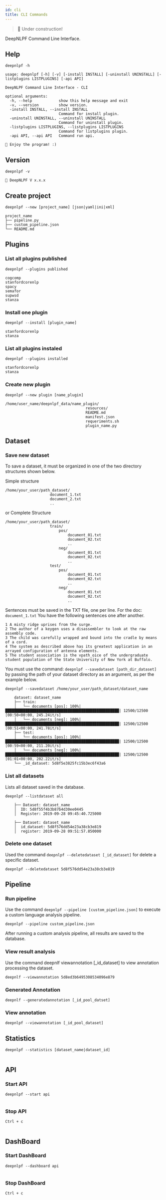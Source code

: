 ```yaml
---
id: cli
title: CLI Commands
---
```


> 🚧 Under construction!

DeepNLPF Command Line Interface.

## Help
<!--DOCUSAURUS_CODE_TABS-->
<!--Shell-->
```shell
deepnlpf -h
```
<!--Output-->
```shell
usage: deepnlpf [-h] [-v] [-install INSTALL] [-uninstall UNINSTALL] [-listplugins LISTPLUGINS] [-api API]

DeepNLPF Command Line Interface - CLI

optional arguments:
  -h, --help            show this help message and exit
  -v, --version         show version.
  -install INSTALL, --install INSTALL
                        Command for install plugin.
  -uninstall UNINSTALL, --uninstall UNINSTALL
                        Command for uninstall plugin.
  -listplugins LISTPLUGINS, --listplugins LISTPLUGINS
                        Command for listplugins plugin.
  -api API, --api API   Command run api.

🐙 Enjoy the program! :)
```
<!--END_DOCUSAURUS_CODE_TABS-->



## Version
<!--DOCUSAURUS_CODE_TABS-->
<!--Shell-->
```shell
deepnlpf -v
```
<!--Output-->
```shell
🐙 DeepNLPF V x.x.x
```
<!--END_DOCUSAURUS_CODE_TABS-->



## Create project
<!--DOCUSAURUS_CODE_TABS-->
<!--Shell-->
```shell
deepnlpf --new [project_name] [json|yaml|ini|xml]
```
<!--Output-->
```shell
project_name
├── pipeline.py
├── custom_pipeline.json
└── README.md
```
<!--END_DOCUSAURUS_CODE_TABS-->



## Plugins

### List all plugins published
<!--DOCUSAURUS_CODE_TABS-->
<!--Shell-->
```shell
deepnlpf --plugins published
```
<!--Output-->
```shell
cogcomp
stanfordcorenlp
spacy
semafor
supwsd
stanza
```
<!--END_DOCUSAURUS_CODE_TABS-->

### Install one plugin
<!--DOCUSAURUS_CODE_TABS-->
<!--Shell-->
```shell
deepnlpf --install [plugin_name]
```
<!--Output-->
```shell
stanfordcorenlp
stanza
```
<!--END_DOCUSAURUS_CODE_TABS-->

### List all plugins instaled
<!--DOCUSAURUS_CODE_TABS-->
<!--Shell-->
```shell
deepnlpf --plugins installed
```
<!--Output-->
```shell
stanfordcorenlp
stanza
```
<!--END_DOCUSAURUS_CODE_TABS-->

### Create new plugin
<!--DOCUSAURUS_CODE_TABS-->
<!--Shell-->
```shell
deepnlpf --new plugin [name_plugin]
```
<!--Output-->
```shell
/home/user_name/deepnlpf_data/name_plugin/
                                    resources/
                                    README.md
                                    manifest.json
                                    requeriments.sh
                                    plugin_name.py
```
<!--END_DOCUSAURUS_CODE_TABS-->

## Dataset

### Save new dataset
To save a dataset, it must be organized in one of the two directory structures shown below.

Simple structure

    /home/your_user/path_dataset/
                        document_1.txt
                        document_2.txt
                        ..

or Complete Structure

    /home/your_user/path_dataset/
                        train/
                            pos/
                                document_01.txt
                                document_02.txt
                                ..
                            neg/
                                document_01.txt
                                document_02.txt
                                ..
                        test/
                            pos/
                                document_01.txt
                                document_02.txt
                                ..
                            neg/
                                document_01.txt
                                document_02.txt
                                ..

Sentences must be saved in the TXT file, one per line.
For the doc: ```document_1.txt``` You have the following sentences one after another.

    1 A misty ridge uprises from the surge.
    2 The author of a keygen uses a disassembler to look at the raw assembly code.
    3 The child was carefully wrapped and bound into the cradle by means of a cord.
    4 The system as described above has its greatest application in an arrayed configuration of antenna elements.
    5 The student association is the vpath_oice of the undergraduate student population of the State University of New York at Buffalo.


You must use the command: ```deepnlpf --savedataset [path_dir_dataset]``` by passing the path of your dataset directory as an argument, as per the example below.
<!--DOCUSAURUS_CODE_TABS-->
<!--Shell-->
```shell
deepnlpf --savedataset /home/your_user/path_dataset/dataset_name
```
<!--Output-->
```shell
    dataset: dataset_name
    ├── train:
    │   └── documents [pos]: 100%|███████████████████████████████████████████████████| 12500/12500 [00:50<00:00, 245.24it/s]
    │   └── documents [neg]: 100%|███████████████████████████████████████████████████| 12500/12500 [00:51<00:00, 241.78it/s]
    ├── test:
    │   └── documents [pos]: 100%|███████████████████████████████████████████████████| 12500/12500 [00:59<00:00, 211.20it/s]
    │   └── documents [neg]: 100%|███████████████████████████████████████████████████| 12500/12500 [01:01<00:00, 202.22it/s]
    └── _id_dataset: 5d8f5e3825fc15b3ec6f43a6
```
<!--END_DOCUSAURUS_CODE_TABS-->

### List all datasets
Lists all dataset saved in the database.
<!--DOCUSAURUS_CODE_TABS-->
<!--Shell-->
```shell
deepnlpf --listdataset all
```
<!--Output-->
```shell
    ├── Dataset: dataset_name
    │  ID: 5d8f55f4b3b87b4d30ee0445
    │  Register: 2019-09-28 09:45:40.725000

    ├── Dataset: dataset_name
    │  id_dataset: 5d8f576dd54e23a38cb3e819
    │  register: 2019-09-28 09:51:57.850000
```
<!--END_DOCUSAURUS_CODE_TABS-->

### Delete one dataset
Used the command ```deepnlpf --deletedataset [_id_dataset]``` for delete a specific dataset.
<!--DOCUSAURUS_CODE_TABS-->
<!--Shell-->
```shell
deepnlpf --deletedataset 5d8f576dd54e23a38cb3e819 
```
<!--END_DOCUSAURUS_CODE_TABS-->

## Pipeline

### Run pipeline
Use the command ```deepnlpf --pipeline [custom_pipeline.json]``` to execute a custom language analysis pipeline.
<!--DOCUSAURUS_CODE_TABS-->
<!--Shell-->
```shell
deepnlpf --pipeline custom_pipeline.json
```
<!--END_DOCUSAURUS_CODE_TABS-->

After running a custom analysis pipeline, all results are saved to the database.

### View result analysis

Use the command deepnlf viewannotation [_id_dataset] to view annotation processing the dataset.
<!--DOCUSAURUS_CODE_TABS-->
<!--Shell-->
```shell
deepnlf --viewannotation 5d8ed3b6495308534096e879
```
<!--END_DOCUSAURUS_CODE_TABS-->

### Generated Annotation
<!--DOCUSAURUS_CODE_TABS-->
<!--Shell-->
```shell
deepnlf --generatedannotation [_id_pool_datset]
```
<!--END_DOCUSAURUS_CODE_TABS-->

### View annotation
<!--DOCUSAURUS_CODE_TABS-->
<!--Shell-->
```shell
deepnlpf --viewannotation [_id_pool_dataset]
```
<!--END_DOCUSAURUS_CODE_TABS-->



## Statistics
<!--DOCUSAURUS_CODE_TABS-->
<!--Shell-->
```shell
deepnlpf --statistics [dataset_name|dataset_id]
```
<!--Output-->
```shell
```
<!--END_DOCUSAURUS_CODE_TABS-->



## API
### Start API
<!--DOCUSAURUS_CODE_TABS-->
<!--Shell-->
```shell
deepnlpf --start api
```
<!--Output-->
```shell
```
<!--END_DOCUSAURUS_CODE_TABS-->

### Stop API
<!--DOCUSAURUS_CODE_TABS-->
<!--Shell-->
```shell
Ctrl + c
```
<!--Output-->
```shell
```
<!--END_DOCUSAURUS_CODE_TABS-->



## DashBoard
### Start DashBoard
<!--DOCUSAURUS_CODE_TABS-->
<!--Shell-->
```shell
deepnlpf --dashboard api
```
<!--Output-->
```shell
```
<!--END_DOCUSAURUS_CODE_TABS-->

### Stop DashBoard
<!--DOCUSAURUS_CODE_TABS-->
<!--Shell-->
```shell
Ctrl + c
```
<!--Output-->
```shell
```
<!--END_DOCUSAURUS_CODE_TABS-->